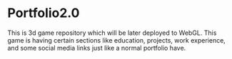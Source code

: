# Portfolio2.0
This is 3d game repository which will be later deployed to WebGL. 
This game is having certain sections like education, projects, work experience, and some social media links just like a normal portfolio have. 

